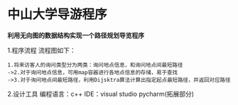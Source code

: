 # 中山大学导游程序
**利用无向图的数据结构实现一个路径规划导览程序**
<br>

1.程序流程
流程图如下：

```
1.将来访客人的询问类型分为两类：询问地点信息，和询问地点间最短路径
->2.对于询问地点信息，可用map容器进行各地点信息的存储，易于查找
->3.对于询问地点间最短路径，利用Dijsktra算法计算出指定起点最短路径，并返回对应路径
```



2.设计工具
编程语言：c++
IDE：visual studio pycharm(拓展部分)

